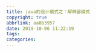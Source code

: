 ```yaml
---
title: java的设计模式之：解释器模式
copyright: true
abbrlink: aa8b3957
date: 2019-10-06 11:22:19
tags:
categories:
---
```

